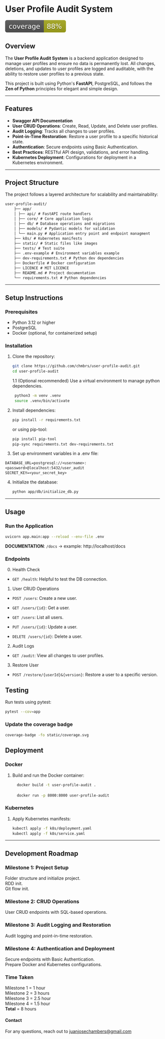 # User Profile Audit System  

![coverage.svg](static/coverage.svg)

## **Overview**  
The **User Profile Audit System** is a backend application designed to manage user profiles and ensure no data is permanently lost. All changes, deletions, and updates to user profiles are logged and auditable, with the ability to restore user profiles to a previous state.  

This project is built using Python's **FastAPI**, PostgreSQL, and follows the **Zen of Python** principles for elegant and simple design.  

---

## **Features**  
- **Swagger API Documentation**
- **User CRUD Operations**: Create, Read, Update, and Delete user profiles.  
- **Audit Logging**: Tracks all changes to user profiles.  
- **Point-in-Time Restoration**: Restore a user profile to a specific historical state.  
- **Authentication**: Secure endpoints using Basic Authentication.  
- **Best Practices**: RESTful API design, validations, and error handling.  
- **Kubernetes Deployment**: Configurations for deployment in a Kubernetes environment.  

---

## **Project Structure**  
The project follows a layered architecture for scalability and maintainability:  

    user-profile-audit/
        ├── app/
        │ ├── api/ # FastAPI route handlers
        │ ├── core/ # Core application logic
        │ ├── db/ # Database operations and migrations 
        │ ├── models/ # Pydantic models for validation
        │ └── main.py # Application entry point and endpoint managment
        ├── k8s/ # Kubernetes manifests 
        ├── static/ # Static files like images 
        ├── tests/ # Test suite 
        ├── .env-example # Environment variables example
        ├── dev-requirements.txt # Python dev dependencies
        ├── Dockerfile # Docker configuration 
        ├── LICENCE # MIT LICENCE
        ├── README.md # Project documentation 
        └── requirements.txt # Python dependencies


---

## **Setup Instructions**  
### **Prerequisites**  
- Python 3.12 or higher  
- PostgreSQL  
- Docker (optional, for containerized setup)  

### **Installation**  
1. Clone the repository:  
   ```bash
   git clone https://github.com/chmbrs/user-profile-audit.git
   cd user-profile-audit
   ```

    1.1 (Optional recommended) 
    Use a virtual environment to manage python dependencies.

    ```bash
     python3 -m venv .venv
     source .venv/bin/activate
    ```


2. Install dependencies:
    ```bash
    pip install -r requirements.txt
    ```
   
   or using pip-tool:
   ```bash
   pip install pip-tool
   pip-sync requirements.txt dev-requirements.txt
   ```

3. Set up environment variables in a .env file:
```dotenv
DATABASE_URL=postgresql://<username>:<password>@localhost:5432/user_audit
SECRET_KEY=<your_secret_key>
```

4. Initialize the database:
    ```bash
    python app/db/initialize_db.py
    ```
---

## **Usage**  

### **Run the Application**

```bash
uvicorn app.main:app --reload --env-file .env
```

**DOCUMENTATION**:  `/docs` -> example: http://localhost/docs

### **Endpoints**
0. Health Check
- `GET /health`: Helpful to test the DB connection.

1. User CRUD Operations

- `POST /users`: Create a new user.

- `GET /users/{id}`: Get a user.

- `GET /users`: List all users.

- `PUT /users/{id}`: Update a user.

- `DELETE /users/{id}`: Delete a user.

2. Audit Logs

- `GET /audit`: View all changes to user profiles.

3. Restore User

- `POST /restore/{userId}&{version}`: Restore a user to a specific version.


## **Testing**
Run tests using pytest:

```bash
pytest --cov=app
```
### **Update the coverage badge**

```bash
coverage-badge -fo static/coverage.svg
```

## **Deployment**
### **Docker**

1. Build and run the Docker container:
    ```bash
      docker build -t user-profile-audit .
      
      docker run -p 8000:8000 user-profile-audit
    ```

### **Kubernetes**
1. Apply Kubernetes manifests:
    ```bash
    kubectl apply -f k8s/deployment.yaml
    kubectl apply -f k8s/service.yaml
    ```
---
## **Development Roadmap**

### **Milestone 1: Project Setup**
Folder structure and initialize project.\
RDD init.\
Git flow init.

### **Milestone 2: CRUD Operations**
User CRUD endpoints with SQL-based operations.

### **Milestone 3: Audit Logging and Restoration**
Audit logging and point-in-time restoration.

### **Milestone 4: Authentication and Deployment**
Secure endpoints with Basic Authentication.\
Prepare Docker and Kubernetes configurations.


### **Time Taken**
Milestone 1 = 1 hour\
Milestone 2 = 3 hours\
Milestone 3 = 2.5 hour\
Milestone 4 = 1.5 hour\
**Total** = 8 hours

#### **Contact**
For any questions, reach out to juanjosechambers@gmail.com